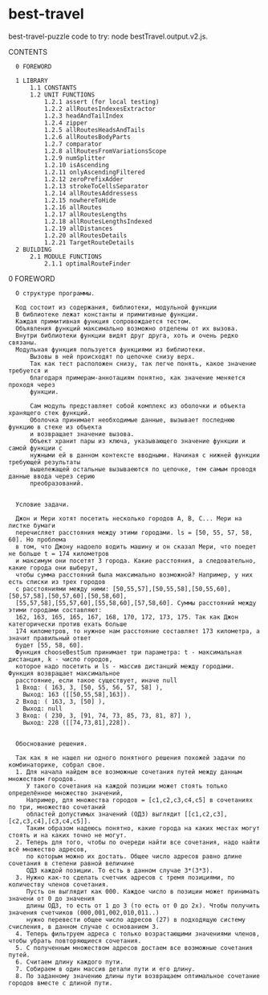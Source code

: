 # best-travel
best-travel-puzzle code
to try: node bestTravel.output.v2.js.

  CONTENTS 
    
      0 FOREWORD

      1 LIBRARY   
          1.1 CONSTANTS
          1.2 UNIT FUNCTIONS   
              1.2.1 assert (for local testing)     
              1.2.2 allRoutesIndexesExtractor 
              1.2.3 headAndTailIndex   
              1.2.4 zipper  
              1.2.5 allRoutesHeadsAndTails 
              1.2.6 allRoutesBodyParts   
              1.2.7 comparator         
              1.2.8 allRoutesFromVariationsScope             
              1.2.9 numSplitter  
              1.2.10 isAscending 
              1.2.11 onlyAscendingFiltered 
              1.2.12 zeroPrefixAdder 
              1.2.13 strokeToCellsSeparator 
              1.2.14 allRoutesAddressess 
              1.2.15 nowhereToHide 
              1.2.16 allRoutes 
              1.2.17 allRoutesLengths 
              1.2.18 allRoutesLengthsIndexed 
              1.2.19 allDistances 
              1.2.20 allRoutesDetails   
              1.2.21 TargetRouteDetails 
      2 BUILDING
          2.1 MODULE FUNCTIONS     
              2.1.1 optimalRouteFinder 



  0 FOREWORD 

      О структуре программы.
      
      Код состоит из содержания, библиотеки, модульной функции       
      В библиотеке лежат константы и примитивные функции.
      Каждая примитивная функция сопровождается тестом.
      Объявления функций максимально возможно отделены от их вызова.
      Внутри библиотеки функции видят друг друга, хоть и очень редко связаны.
      Модульная функция пользуется функциями из библиотеки.
          Вызовы в ней происходят по цепочке снизу верх.
          Так как тест расположен снизу, так легче понять, какое значение требуется и
          благодаря примерам-аннотациям понятно, как значение меняется проходя через 
          функции.
  
          Сам модуль представляет собой комплекс из оболочки и объекта хранящего стек функций. 
          Оболочка принимает необходимые данные, вызывает последнюю функцию в стеке из объекта
          и возвращает значение вызова.
          Объект хранит пары из ключа, указывающего значение функции и самой функции с 
          нужными ей в данном контексте вводными. Начиная с нижней функции требующей результаты
          вышележащей остальные вызываеются по цепочке, тем самым проводя данные ввода через серию 
          преобразований.


      Условие задачи.

      Джон и Мери хотят посетить несколько городов A, B, C... Мери на листке бумаги 
      перечисляет расстояния между этими городами. ls = [50, 55, 57, 58, 60]. Но проблема 
      в том, что Джону надоело водить машину и он сказал Мери, что поедет не больше t = 174 километров 
      и максимум они посетят 3 города. Какие расстояния, а следовательно, какие города они выберут, 
      чтобы сумма расстояний была максимально возможной? Например, у них есть списки из трех городов 
      с расстояниями между ними: [50,55,57],[50,55,58],[50,55,60],[50,57,58],[50,57,60],[50,58,60],
      [55,57,58],[55,57,60],[55,58,60],[57,58,60]. Суммы расстояний между этими городами составляют: 
      162, 163, 165, 165, 167, 168, 170, 172, 173, 175. Так как Джон категорически против ехать больше 
      174 километров, то нужное нам расстояние составляет 173 километра, а значит правильный ответ 
      будет [55, 58, 60].
      Функция chooseBestSum принимает три параметра: t - максимальная дистанция, k - число городов, 
      которое надо посетить и ls - массив дистанций между городами. Функция возвращает максимальное
      расстояние, если такое существует, иначе null
      1 Вход: ( 163, 3, [50, 55, 56, 57, 58] ),
        Выход: 163 ([[50,55,58],163]).
      2 Вход: ( 163, 3, [50] ),
        Выход: null
      3 Вход: ( 230, 3, [91, 74, 73, 85, 73, 81, 87] ),
        Выход: 228 ([[74,73,81],228]).     


      Обоснование решения.
      
      Так как я не нашел ни одного понятного решения похожей задачи по комбинаторике, собрал свое.
      1. Для начала найдем все возможные сочетания путей между данным множеством городов.
         У такого сочетания на каждой позиции может стоять только определённое множество значений,
         Например, для множества городов = [c1,c2,c3,c4,c5] в сочетаниях по три, множество сочетаний 
         областей допустимых значений (ОДЗ) выглядит [[c1,c2,c3],[c2,c3,c4],[c3,c4,c5]].
         Таким образом надеюсь понятно, какие города на каких местах могут стоять и на каких точно не могут.
      2. Теперь для того, чтобы по очереди найти все сочетания, надо найти всё множество адресов,
         по которым можно их достать. Общее число адресов равно длине сочетания в степени равной величине
         ОДЗ каждой позиции. То есть в данном случае 3*(3*3).
      3. Нужно как-то сделать счетчик адресов с тремя позициями, по количеству членов сочетания.
         Пусть он выглядит как 000. Каждое число в позиции может принимать значени от 0 до значения
         длины ОДЗ, то есть от 1 до 3 (то есть от 0 до 2х). Чтобы получить значения счетчиков (000,001,002,010,011..)
         нужно перевести общее число адресов (27) в подходящую систему счисления, в данном случае с основанием 3.
      4. Теперь фильтруем адреса с только возрастающими значениями членов, чтобы убрать повторяющиеся сочетания.
      5. С полученным множеством адресов достаем все возможные сочетания путей.
      6. Считаем длину каждого пути.
      7. Собираем в один массив детали пути и его длину.
      8. По заданному значению длины пути возвращаем оптимальное сочетание городов вместе с длиной пути.


